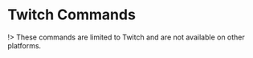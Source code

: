 # Twitch Commands

!> These commands are limited to Twitch and are not available on other platforms.
